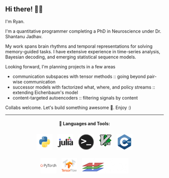 Hi there! 🙋‍♂️
---

I'm Ryan.

I'm a quantitative programmer completing a PhD in Neuroscience under Dr. Shantanu Jadhav.

My work spans brain rhythms and temporal representations for solving memory-guided tasks. I have extensive experience in time-series analysis, Bayesian decoding, and emerging statistical sequence models.

Looking forward, I'm planning projects in a few areas
- communication subspaces with tensor methods :: going beyond pair-wise communication
- successor models with factorized what, where, and policy streams :: extending Eichenbaum's model
- content-targeted autoencoders :: filtering signals by content

Collabs welcome. Let's build something awesome 🧨. Enjoy :)

--- 
<h4 align="center"> 🧰 Languages and Tools: </h4>
<p align="center">
<img src="https://raw.githubusercontent.com/github/explore/80688e429a7d4ef2fca1e82350fe8e3517d3494d/topics/python/python.png" alt="Python" height="50" style="vertical-align:top; margin:6px">
  
<img src="https://github.com/github/explore/blob/main/topics/julia/julia.png?raw=true" alt="Julia" height="50" style="vertical-align:top; margin:6px">
  
<img src="https://raw.githubusercontent.com/github/explore/80688e429a7d4ef2fca1e82350fe8e3517d3494d/topics/terminal/terminal.png" alt="Terminal" height="50" style="vertical-align:top; margin:6px">
  
<img src="https://raw.githubusercontent.com/github/explore/80688e429a7d4ef2fca1e82350fe8e3517d3494d/topics/vim/vim.png" alt="vim" height="40" style="vertical-align:top; margin:6px">

<img src="https://github.com/github/explore/blob/main/topics/cpp/cpp.png?raw=true" alt="cpp" height="50" style="vertical-align:top; margin:6px">
</p>
<p align="center">
  <img src="https://github.com/github/explore/blob/main/topics/pytorch/pytorch.png?raw=true" alt="cpp" height="50" style="vertical-align:top; margin:6px">
  <img src="https://github.com/github/explore/blob/main/topics/tensorflow/tensorflow.png?raw=true" alt="cpp" height="50" style="vertical-align:top; margin:6px">
  <img src="https://raw.githubusercontent.com/FluxML/Flux.jl/master/docs/src/assets/logo-dark.png#gh-dark-mode-only" alt="cpp" height="50" style="vertical-align:top; margin:6px">
</p


<!--[![GitHub Streak](http://github-readme-streak-stats.herokuapp.com?user=synapticsage&theme=dark)](https://git.io/streak-stats)-->

